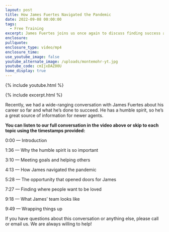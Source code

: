 ```yaml
---
layout: post
title: How James Fuertes Navigated the Pandemic
date: 2022-09-08 00:00:00
tags:
  - Free Training
excerpt: James Fuertes joins us once again to discuss finding success as an agent.
enclosure:
pullquote:
enclosure_type: video/mp4
enclosure_time:
use_youtube_image: false
youtube_alternate_image: /uploads/montemohr-yt.jpg
youtube_code: cmIjxDAZ00U
home_display: true
---
```

{% include youtube.html %}

{% include excerpt.html %}

Recently, we had a wide-ranging conversation with James Fuertes about his career so far and what he’s done to succeed. He has a humble spirit, so he’s a great source of information for newer agents.&nbsp;

**You can listen to our full conversation in the video above or skip to each topic using the timestamps provided:**

0:00 — Introduction&nbsp;

1:36 — Why the humble spirit is so important

3:10 — Meeting goals and helping others

4:13 — How James navigated the pandemic

5:28 — The opportunity that opened doors for James

7:27 — Finding where people want to be loved

9:18 — What James’ team looks like

9:49 — Wrapping things up

If you have questions about this conversation or anything else, please call or email us. We are always willing to help\!